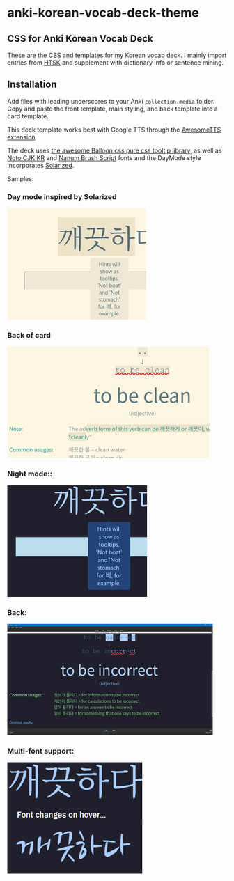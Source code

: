 # anki-korean-vocab-deck-theme

## CSS for Anki Korean Vocab Deck

These are the CSS and templates for my Korean vocab deck. I mainly import entries from [HTSK](https://www.howtostudykorean.com/) and supplement with dictionary info or sentence mining.

## Installation
Add files with leading underscores to your Anki ```collection.media``` folder. Copy and paste the front template, main styling, and back template into a card template.

This deck template works best with Google TTS through the [AwesomeTTS extension](https://ankiweb.net/shared/info/1436550454).

The deck uses [the awesome Balloon.css pure css tooltip library](https://github.com/kazzkiq/balloon.css), as well as [Noto CJK KR](https://www.google.com/get/noto/help/cjk/) and [Nanum Brush Script](https://fonts.google.com/specimen/Nanum+Brush+Script) fonts and the DayMode style incorporates [Solarized](https://github.com/altercation/solarized).

Samples:

### Day mode inspired by Solarized
![Day mode front](https://github.com/brownbat/anki-korean-vocab-deck-theme/blob/master/images/day-front.png)

### Back of card
![Day mode back](https://github.com/brownbat/anki-korean-vocab-deck-theme/blob/master/images/day-back.png)

### Night mode::
![Night mode front](https://github.com/brownbat/anki-korean-vocab-deck-theme/blob/master/images/night-tooltip.png)


### Back:
![Night mode back](https://github.com/brownbat/anki-korean-vocab-deck-theme/blob/master/images/night-mode-back.png)


### Multi-font support:
![Font changes on hover, to practice handwriting recognition](https://github.com/brownbat/anki-korean-vocab-deck-theme/blob/master/images/hover.png)

